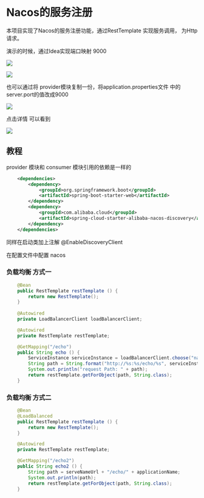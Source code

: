 # Nacos的服务注册

本项目实现了Nacos的服务注册功能，通过RestTemplate
实现服务调用， 为Http请求。

演示的时候，通过Idea实现端口映射 9000

![](https://cdn.jsdelivr.net/gh/MrNiebit/images@master/gitsilence/1622942288415-1622942288385.png)

![](https://cdn.jsdelivr.net/gh/MrNiebit/images@master/gitsilence/1622942335341-1622942335333.png)

也可以通过将 provider模块复制一份，将application.properties文件
中的server.port的值改成9000

![](https://cdn.jsdelivr.net/gh/MrNiebit/images@master/gitsilence/1622942551484-1622942551441.png)

点击详情 可以看到

![](https://cdn.jsdelivr.net/gh/MrNiebit/images@master/gitsilence/1622942621320-1622942621310.png)

## 教程

provider 模块和 consumer 模块引用的依赖是一样的

```xml
    <dependencies>
        <dependency>
            <groupId>org.springframework.boot</groupId>
            <artifactId>spring-boot-starter-web</artifactId>
        </dependency>
        <dependency>
            <groupId>com.alibaba.cloud</groupId>
            <artifactId>spring-cloud-starter-alibaba-nacos-discovery</artifactId>
        </dependency>
    </dependencies>
```
同样在启动类加上注解 @EnableDiscoveryClient

在配置文件中配置 nacos

### 负载均衡 方式一

```java
    @Bean
    public RestTemplate restTemplate () {
        return new RestTemplate();
    }
        
    @Autowired
    private LoadBalancerClient loadBalancerClient;

    @Autowired
    private RestTemplate restTemplate;

    @GetMapping("/echo")
    public String echo () {
        ServiceInstance serviceInstance = loadBalancerClient.choose("nacos-payment-provider");
        String path = String.format("http://%s:%s/echo/%s", serviceInstance.getHost(), serviceInstance.getPort(), applicationName);
        System.out.println("request Path: " + path);
        return restTemplate.getForObject(path, String.class);
    }

```

### 负载均衡 方式二

```java
    @Bean
    @LoadBalanced
    public RestTemplate restTemplate () {
        return new RestTemplate();
    }

    @Autowired
    private RestTemplate restTemplate;

    @GetMapping("/echo2")
    public String echo2 () {
        String path = serveNameUrl + "/echo/" + applicationName;
        System.out.println(path);
        return restTemplate.getForObject(path, String.class);
    }
```
